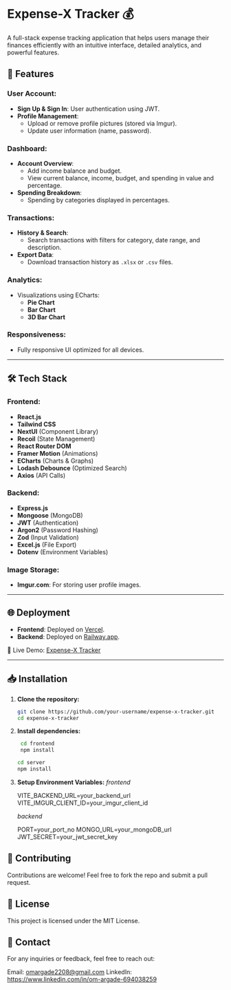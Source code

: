 # Expense-X Tracker 💰

A full-stack expense tracking application that helps users manage their finances efficiently with an intuitive interface, detailed analytics, and powerful features.

## 🌟 Features

### User Account:

- **Sign Up & Sign In**: User authentication using JWT.
- **Profile Management**:
  - Upload or remove profile pictures (stored via Imgur).
  - Update user information (name, password).

### Dashboard:

- **Account Overview**:
  - Add income balance and budget.
  - View current balance, income, budget, and spending in value and percentage.
- **Spending Breakdown**:
  - Spending by categories displayed in percentages.

### Transactions:

- **History & Search**:
  - Search transactions with filters for category, date range, and description.
- **Export Data**:
  - Download transaction history as `.xlsx` or `.csv` files.

### Analytics:

- Visualizations using ECharts:
  - **Pie Chart**
  - **Bar Chart**
  - **3D Bar Chart**

### Responsiveness:

- Fully responsive UI optimized for all devices.

---

## 🛠️ Tech Stack

### Frontend:

- **React.js**
- **Tailwind CSS**
- **NextUI** (Component Library)
- **Recoil** (State Management)
- **React Router DOM**
- **Framer Motion** (Animations)
- **ECharts** (Charts & Graphs)
- **Lodash Debounce** (Optimized Search)
- **Axios** (API Calls)

### Backend:

- **Express.js**
- **Mongoose** (MongoDB)
- **JWT** (Authentication)
- **Argon2** (Password Hashing)
- **Zod** (Input Validation)
- **Excel.js** (File Export)
- **Dotenv** (Environment Variables)

### Image Storage:

- **Imgur.com**: For storing user profile images.

---

## 🌐 Deployment

- **Frontend**: Deployed on [Vercel](https://vercel.com/).
- **Backend**: Deployed on [Railway.app](https://railway.app/).

🔗 Live Demo: [Expense-X Tracker](https://expense-x-tracker.vercel.app)

---

## 📥 Installation

1. **Clone the repository:**
   ```bash
   git clone https://github.com/your-username/expense-x-tracker.git
   cd expense-x-tracker
   ```
2. **Install dependencies:**

   ```bash
    cd frontend
    npm install
   ```

   ```bash
   cd server
   npm install
   ```

3. **Setup Environment Variables:**
    *frontend*

    VITE_BACKEND_URL=your_backend_url
    VITE_IMGUR_CLIENT_ID=your_imgur_client_id

    *backend*

    PORT=your_port_no
    MONGO_URL=your_mongoDB_url
    JWT_SECRET=your_jwt_secret_key

## 🤝 Contributing
Contributions are welcome! Feel free to fork the repo and submit a pull request.

## 📄 License
This project is licensed under the MIT License.

## 📧 Contact
For any inquiries or feedback, feel free to reach out:

Email: omargade2208@gmail.com
LinkedIn: https://www.linkedin.com/in/om-argade-694038259
